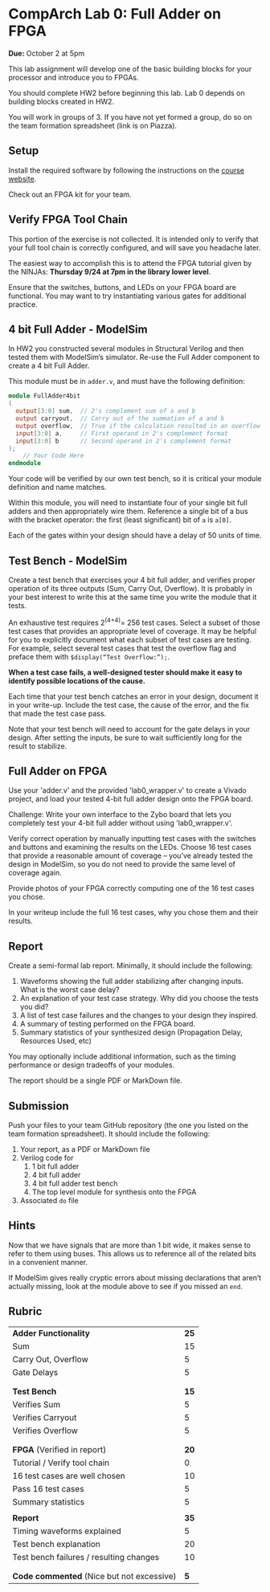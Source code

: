 # CompArch Lab 0: Full Adder on FPGA

**Due:** October 2 at 5pm

This lab assignment will develop one of the basic building blocks for your processor and introduce you to FPGAs.  

You should complete HW2 before beginning this lab.  Lab 0 depends on building blocks created in HW2.

You will work in groups of 3. If you have not yet formed a group, do so on the team formation spreadsheet (link is on Piazza).

## Setup ##

Install the required software by following the instructions on the [course website](https://sites.google.com/site/ca15fall/resources/fpga#TOC-Software).

Check out an FPGA kit for your team.

## Verify FPGA Tool Chain

This portion of the exercise is not collected.  It is intended only to verify that your full tool chain is correctly configured, and will save you headache later.

The easiest way to accomplish this is to attend the FPGA tutorial given by the NINJAs: **Thursday 9/24 at 7pm in the library lower level**.

Ensure that the switches, buttons, and LEDs on your FPGA board are functional. You may want to try instantiating various gates for additional practice.

## 4 bit Full Adder - ModelSim
In HW2 you constructed several modules in Structural Verilog and then tested them with ModelSim’s simulator.  Re-use the Full Adder component to create a 4 bit Full Adder.

This module must be in `adder.v`, and must have the following definition:

```verilog
module FullAdder4bit
(
  output[3:0] sum,  // 2's complement sum of a and b
  output carryout,  // Carry out of the summation of a and b
  output overflow,  // True if the calculation resulted in an overflow
  input[3:0] a,     // First operand in 2's complement format
  input[3:0] b      // Second operand in 2's complement format
);
    // Your Code Here
endmodule
```

Your code will be verified by our own test bench, so it is critical your module definition and name matches.

Within this module, you will need to instantiate four of your single bit full adders and then appropriately wire them.  Reference a single bit of a bus with the bracket operator:  the first (least significant) bit of `a` is `a[0]`.

Each of the gates within your design should have a delay of 50 units of time.


## Test Bench - ModelSim

Create a test bench that exercises your 4 bit full adder, and verifies proper operation of its three outputs (Sum, Carry Out, Overflow).  It is probably in your best interest to write this at the same time you write the module that it tests.

An exhaustive test requires 2<sup>(4+4)</sup>= 256 test cases. Select a subset of those test cases that provides an appropriate level of coverage.  It may be helpful for you to explicitly document what each subset of test cases are testing.  For example, select several test cases that test the overflow flag and preface them with `$display(“Test Overflow:”);`.

**When a test case fails, a well-designed tester should make it easy to identify possible locations of the cause.**

Each time that your test bench catches an error in your design, document it in your write-up.  Include the test case, the cause of the error, and the fix that made the test case pass.

Note that your test bench will need to account for the gate delays in your design.  After setting the inputs, be sure to wait sufficiently long for the result to stabilize.


## Full Adder on FPGA

Use your 'adder.v' and the provided 'lab0_wrapper.v' to create a Vivado project, and load your tested 4-bit full adder design onto the FPGA board.

Challenge: Write your own interface to the Zybo board that lets you completely test your 4-bit full adder without using 'lab0_wrapper.v'.

Verify correct operation by manually inputting test cases with the switches and buttons and examining the results on the LEDs.  Choose 16 test cases that provide a reasonable amount of coverage – you’ve already tested the design in ModelSim, so you do not need to provide the same level of coverage again.

Provide photos of your FPGA correctly computing one of the 16 test cases you chose.

In your writeup include the full 16 test cases, why you chose them and their results.


## Report
Create a semi-formal lab report.  Minimally, it should include the following:

1.	Waveforms showing the full adder stabilizing after changing inputs.  What is the worst case delay?
1.	An explanation of your test case strategy.  Why did you choose the tests you did?
1.	A list of test case failures and the changes to your design they inspired.
1.	A summary of testing performed on the FPGA board.
1.	Summary statistics of your synthesized design (Propagation Delay, Resources Used, etc)

You may optionally include additional information, such as the timing performance or design tradeoffs of your modules.

The report should be a single PDF or MarkDown file.


## Submission
Push your files to your team GitHub repository (the one you listed on the team formation spreadsheet). It should include the following:

1.	Your report, as a PDF or MarkDown file
1.	Verilog code for
    1.	1 bit full adder
    1.	4 bit full adder
    1.	4 bit full adder test bench
    1.	The top level module for synthesis onto the FPGA
1.	Associated `do` file


## Hints
Now that we have signals that are more than 1 bit wide, it makes sense to refer to them using buses.  This allows us to reference all of the related bits in a convenient manner. 

If ModelSim gives really cryptic errors about missing declarations that aren’t actually missing, look at the module above to see if you missed an `end`.

## Rubric

<table>
<tr><td><b>Adder Functionality</b></td><td>	<b>25</b></td></tr>
<tr><td>Sum	</td><td>15</td></tr>
<tr><td>Carry Out, Overflow	</td><td>5</td></tr>
<tr><td>Gate Delays</td><td>5</td></tr>
<tr><td/><td/></tr>
<tr><td/><td/></tr>

<tr><td><b>Test Bench</b></td><td>	<b>	15	</b></td></tr>
<tr><td>Verifies Sum</td><td>5</td></tr>
<tr><td>Verifies Carryout</td><td>5</td></tr>
<tr><td>Verifies Overflow</td><td>5</td></tr>
<tr><td/><td/></tr>
<tr><td/><td/></tr>

<tr><td><b>FPGA</b> (Verified in report)</td><td><b>20</b></td></tr>
<tr><td>Tutorial / Verify tool chain</td><td>0</td></tr>
<tr><td>16 test cases are well chosen</td><td>10</td></tr>
<tr><td>Pass 16 test cases</td><td>5</td></tr>
<tr><td>Summary statistics</td><td>5</td></tr>
<tr><td/><td/></tr>

<tr><td><b>Report</b></td><td><b>35</b></td></tr>
<tr><td>Timing waveforms explained</td><td>5</td></tr>
<tr><td>Test bench explanation</td><td>20</td></tr>
<tr><td>Test bench failures / resulting changes</td><td>10</td></tr>
<tr><td/><td/></tr>
<tr><td/><td/></tr>

<tr><td> <b> Code commented</b> (Nice but not excessive)</td><td><b>5</b></td></tr>
</table>
